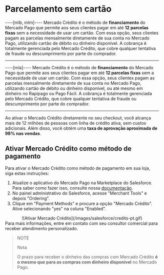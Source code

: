 # Parcelamento sem cartão

----[mlb, mlm]----
Mercado Crédito é o método de **financiamento** do Mercado Pago que permite aos seus clientes pagar em até **12 parcelas fixas** sem a necessidade de usar um cartão. Com essa opção, seus clientes pagam as parcelas mensalmente diretamente de sua conta no Mercado Pago, utilizando cartão de débito ou dinheiro disponível. A cobrança é totalmente gerenciada pelo Mercado Crédito, que cobre qualquer tentativa de fraude ou descumprimento por parte do comprador.

------------
----[mla]---- 
Mercado Crédito é o método de **financiamento** do Mercado Pago que permite aos seus clientes pagar em até **12 parcelas fixas** sem a necessidade de usar um cartão. Com essa opção, seus clientes pagam as parcelas mensalmente diretamente de sua conta no Mercado Pago, utilizando cartão de débito ou dinheiro disponível, ou até mesmo em dinheiro no Rapipago ou Pago Fácil. A cobrança é totalmente gerenciada pelo Mercado Crédito, que cobre qualquer tentativa de fraude ou descumprimento por parte do comprador.

------------
Ao ativar o Mercado Crédito diretamente no seu checkout, você alcança mais de 12 milhões de pessoas com linha de crédito ativa, sem custos adicionais. Além disso, você obtém uma **taxa de aprovação aproximada de 98% nas vendas**.

## Ativar Mercado Crédito como método de pagamento

Para ativar o Mercado Crédito como método de pagamento em sua loja, siga estas instruções:

 1. Atualize o aplicativo do Mercado Pago na Marketplace do Salesforce. Para saber como fazer isso, consulte nossa [documentação](/developers/pt/docs/salesforce-commerce-cloud/installation).
 2. No painel administrativo do Salesforce, acesse "Merchant Tools" e depois "Ordering".
 3. Clique em "Payment Methods" e procure a opção "Mercado Crédito". Ative selecionando "yes" na coluna "Enabled".
<center>
![Ativar Mercado Crédito](/images/salesforce/credits-pt.gif) 
</center>
Para mais informações, entre em contato com seu consultor comercial para receber atendimento personalizado.

> NOTE
> 
> Nota
>
> O prazo para receber o dinheiro das compras com Mercado Crédito **é o mesmo que para as compras com dinheiro disponível** no Mercado Pago.